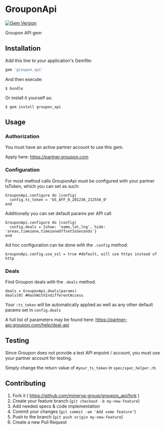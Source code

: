 # GrouponApi
[![Gem Version](https://badge.fury.io/rb/groupon_api.svg)](http://badge.fury.io/rb/groupon_api)

Groupon API gem

## Installation

Add this line to your application's Gemfile:

```ruby
gem 'groupon_api'
```

And then execute:

    $ bundle

Or install it yourself as:

    $ gem install groupon_api

## Usage

### Authorization

You must have an active partner account to use this gem.

Apply here: https://partner.groupon.com

### Configuration

For most method calls GrouponApi must be configured with your partner tsToken, which you can set as such:

	GrouponApi.configure do |config|
	  config.ts_token = 'US_AFF_0_201236_212556_0'
	end

Additionally you can set default params per API call

	GrouponApi.configure do |config|
	  config.deals = {show: 'name,lat,lng', hide: 'areas,timezone,timezoneOffsetInSeconds'}
	end
	
Ad hoc configuration can be done with the ```.config``` method:

	GrouponApi.config.use_ssl = true #default, will use https instead of http
	
### Deals
Find Groupon deals with the ```.deals``` method.

	deals = GrouponApi.deals(params)
	deals[0] #HashWithIndifferentAccess
	
Your ```:ts_token``` will be automatically applied as well as any other default params set in ```config.deals```
	
A full list of parameters may be found here: https://partner-api.groupon.com/help/deal-api

## Testing

Since Groupon does not provide a test API enpoint / account, you must use your partner account
for testing.

Simply change the return value of ```#your_ts_token``` in ```spec/spec_helper.rb```

## Contributing

1. Fork it ( https://github.com/minerva-group/groupon_api/fork )
2. Create your feature branch (`git checkout -b my-new-feature`)
3. Add needed specs & code implementation
4. Commit your changes (`git commit -am 'Add some feature'`)
5. Push to the branch (`git push origin my-new-feature`)
6. Create a new Pull Request
